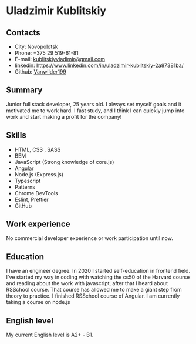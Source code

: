 # Uladzimir Kublitskiy

## Contacts

- City: Novopolotsk
- Phone: +375 29 519-61-81
- E-mail: [kublitskiyvladimir@gmail.com](mailto:kublitskiyvladimir@gmail.com)
- linkedin: https://www.linkedin.com/in/uladzimir-kublitskiy-2a87381ba/
- Github: [Vanwilder199](https://github.com/Vanwilder199)

## Summary

Junior full stack developer, 25 years old. I always set myself goals and it motivated me to work
hard. I fast study, and I think I can quickly jump into work and start making a profit for the company!

## Skills

- HTML, CSS , SASS
- BEM
- JavaScript (Strong knowledge  of core.js)
- Angular
- Node.js (Express.js)
- Typescript
- Patterns
- Chrome DevTools
- Eslint, Prettier
- GitHub


## Work experience

No commercial developer experience or work participation until now.

## Education

I have an engineer degree. In 2020 I started self-education in frontend field.
I`ve started my way in coding with watching the cs50 of the Harvard course and reading about
the work with javascript, after that I heard about RSSchool course. That course has allowed me to make 
a giant step from theory to practice. I finished RSSchool course of Angular. I am currently taking a course on node.js
## English level
My current English level is A2+ - B1.